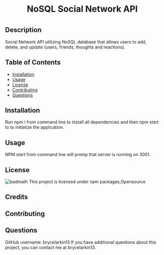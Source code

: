<h1 align="center">NoSQL Social Network API<h1/>

  ## Description
  Social Network API utilizing NoSQL database that allows users to add, delete, and update (users, friends, thoughts and reactions).

  ## Table of Contents
  * [Installation](#installation)
  * [Usage](#usage)
  * [License](#license)
  * [Contributing](#contributing)
  * [Questions](#questions)
  
  ## Installation
  Run npm i from command line to install all dependencies and then npm start to to initialize the application.

  ## Usage
  NPM start from command line will promp that server is running on 3001.

  ## License
  ![badmath](https://img.shields.io/npm/l/open)
  This project is licensed under npm packages,Opensource
  
  ## Credits
  

  ## Contributing
  

  ## Questions
  GitHub username: brycelarkin13
  If you have additional questions about this project, you can contact me at brycelarkin13. 
